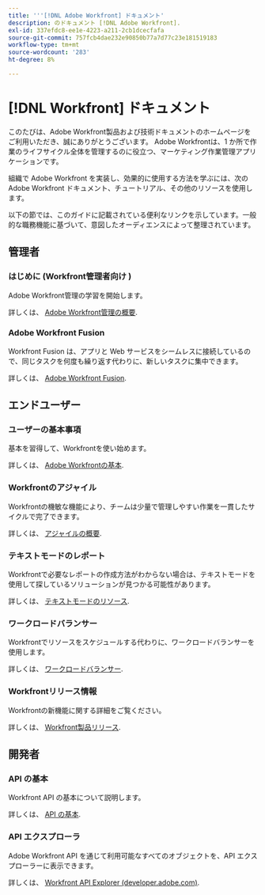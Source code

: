 ```yaml
---
title: '''[!DNL Adobe Workfront] ドキュメント'
description: のドキュメント [!DNL Adobe Workfront].
exl-id: 337efdc8-ee1e-4223-a211-2cb1dcecfafa
source-git-commit: 757fcb4dae232e90850b77a7d77c23e181519183
workflow-type: tm+mt
source-wordcount: '283'
ht-degree: 8%

---
```


# [!DNL Workfront] ドキュメント

このたびは、Adobe Workfront製品および技術ドキュメントのホームページをご利用いただき、誠にありがとうございます。 Adobe Workfrontは、1 か所で作業のライフサイクル全体を管理するのに役立つ、マーケティング作業管理アプリケーションです。

組織で Adobe Workfront を実装し、効果的に使用する方法を学ぶには、次の Adobe Workfront ドキュメント、チュートリアル、その他のリソースを使用します。

以下の節では、このガイドに記載されている便利なリンクを示しています。一般的な職務機能に基づいて、意図したオーディエンスによって整理されています。

## 管理者

### はじめに (Workfront管理者向け )

Adobe Workfront管理の学習を開始します。

詳しくは、 [Adobe Workfront管理の概要](/help/quicksilver/administration-and-setup/get-started-wf-administration/get-started-with-wf-administration.md).

### Adobe Workfront Fusion

Workfront Fusion は、アプリと Web サービスをシームレスに接続しているので、同じタスクを何度も繰り返す代わりに、新しいタスクに集中できます。

詳しくは、 [Adobe Workfront Fusion](/help/quicksilver/workfront-fusion/workfront-fusion-2.md).

## エンドユーザー

### ユーザーの基本事項

基本を習得して、Workfrontを使い始めます。

詳しくは、 [Adobe Workfrontの基本](/help/quicksilver/workfront-basics/workfront-basics.md).

### Workfrontのアジャイル

Workfrontの機敏な機能により、チームは少量で管理しやすい作業を一貫したサイクルで完了できます。

詳しくは、 [アジャイルの概要](/help/quicksilver/agile/agile-overview.md).

### テキストモードのレポート

Workfrontで必要なレポートの作成方法がわからない場合は、テキストモードを使用して探しているソリューションが見つかる可能性があります。

詳しくは、 [テキストモードのリソース](/help/quicksilver/reports-and-dashboards/reports/text-mode/text-mode-resources.md).

### ワークロードバランサー

Workfrontでリソースをスケジュールする代わりに、ワークロードバランサーを使用します。

詳しくは、 [ワークロードバランサー](/help/quicksilver/resource-mgmt/workload-balancer/workload-balancer.md).

### Workfrontリリース情報

Workfrontの新機能に関する詳細をご覧ください。

詳しくは、 [Workfront製品リリース](/help/quicksilver/product-announcements/product-releases/product-releases.md).

## 開発者

### API の基本

Workfront API の基本について説明します。

詳しくは、 [API の基本](/help/quicksilver/wf-api/general/api-basics.md).

### API エクスプローラ

Adobe Workfront API を通じて利用可能なすべてのオブジェクトを、API エクスプローラーに表示できます。

詳しくは、 [Workfront API Explorer (developer.adobe.com)](https://developer.adobe.com/workfront/api-explorer/).
